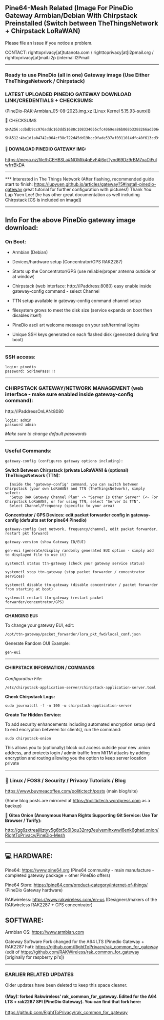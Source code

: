 

## Pine64-Mesh Related (Image For PineDio Gateway Armbian/Debian With Chirpstack Preinstalled (Switch between TheThingsNetwork + Chirpstack LoRaWAN)

Please file an issue if you notice a problem.

CONTACT: righttoprivacy[at]tutanota.com / righttoprivacy[at]i2pmail.org / righttoprivacy[at]mail.i2p (internal I2Pmail

---

### Ready to use PineDio (all in one) Gateway image (Use Either TheThingsNetwork / Chirpstack)

### LATEST UPLOADED PINEDIO GATEWAY DOWNLOAD LINK/CREDENTIALS + CHECKSUMS:


   (PineDio-RAK-Armbian_05-08-2023.img.xz [Linux Kernel 5.15.93-sunxi])

🔑 CHECKSUMS

    SHA256:cdbdb9cc976addc163dd51688c108334655cfc4069ea86b068b3388266ad3064
    
    SHA512:4be1d1a04742e964cf38c722d45dd19bcc9fade537af0311014dfc40f613cd3f9a59c794b089bc2ed81eaf0f0a4352ef85e6e5bc57dfe3e5d84997c791357230

#### 📁 DOWNLOAD PINEDIO GATEWAY IMG:  

https://mega.nz/file/hCEHBSLa#NOMtk4qEvF4i6qtTynd69Dz9rBM7xaDiFulwfrrBkDA

---

*** Interested in The Things Network (After flashing, recommended guide start to finish:
 https://lupyuen.github.io/articles/gateway?5#install-pinedio-gateway great tutorial for further configuration with pictures!) 
Thank You Lup Yuen Lee!  (he has other great documentation as well including Chirpstack [CS is included on image])

---

## Info For the above PineDio gateway image download:

### On Boot:

* Armbian (Debian)

* Devices/hardware setup (Concentrator/GPS RAK2287)

* Starts up the Concentrator/GPS (use reliable/proper antenna outside or at window)

* Chirpstack (web interface: http://IPaddress:8080) easy enable inside gateway-config command - select Channel

* TTN setup available in gateway-config command channel setup

* filesystem grows to meet the disk size (service expands on boot then disables itself)

* PineDio ascii art welcome message on your ssh/terminal logins 

* Unique SSH keys generated on each flashed disk (generated during first boot) 

---

### SSH access:


    login: pinedio
    password: SoPinePass!!!

---

### CHIRPSTACK GATEWAY/NETWORK MANAGEMENT (web interface - make sure enabled inside gateway-config command):


http://IPaddressOnLAN:8080


    login: admin
    password admin


*Make sure to change default passwords*

---

### Useful Commands:


    gateway-config (configures gateway options including):
    
**Switch Between Chirpstack (private LoRaWAN) & (optional) TheThingsNetwork (TTN):**

      Inside the 'gateway-config' command, you can switch between Chirpstack (your own LoRaWAN) and TTN (TheThingsNetwork), simply select:
      "Setup RAK Gateway Channel Plan" -> "Server Is Other Server" (<- For Chirpstack LoRaWAN), or for using TTN, select "Server Is TTN".
      Select Channel/Frequency (specific to your area)
 
 **Concentrator / GPS Devices: edit packet forwarder config in gateway-config (defaults set for pine64 Pinedio)**

    gateway-config (set network, frequency/channel, edit packet forwarder, restart pkt forward)

    gateway-version (show Gateway ID/EUI)
    
    gen-eui (generate/display randomly generated EUI option - simply add to displayed file to use it)

    systemctl status ttn-gateway (check your gateway service status)

    systemctl stop ttn-gateway (stop packet forwarder / concentrator services)

    systemctl disable ttn-gateway (disable concentrator / packet forwarder from starting at boot)
    
    systemctl restart ttn-gateway (restart packet forwarder/concentrator/GPS)
    
---

**CHANGING EUI:**

To change your gateway EUI, edit:

    /opt/ttn-gateway/packet_forwarder/lora_pkt_fwd/local_conf.json

Generate Random OUI Example:

    gen-eui

---
    
#### CHIRPSTACK INFORMATION / COMMANDS

*Configuration File:*
 
    /etc/chirpstack-application-server/chirpstack-application-server.toml
    

**Check Chirpstack Logs:**

    sudo journalctl -f -n 100 -u chirpstack-application-server


**Create Tor Hidden Service:**

To add security enhancements including automated encryption setup (end to end encryption between tor clients), run the command:

    sudo chirpstack-onion

This allows you to (optionally) block out access outside your new .onion address, and protects login / admin traffic from MiTM attacks by adding encryption and routing allowing you the option to keep server location private

---

### 📝 Linux / FOSS / Security / Privacy Tutorials / Blog

https://www.buymeacoffee.com/politictech/posts  (main blog/site)

(Some blog posts are mirrored at https://politictech.wordpress.com as a backup)

**🧅 Gitea Onion (Anonymous Human Rights Supporting Git Service: Use Tor Browser / Torify):** 

http://gg6zxtreajiijztyy5g6bt5o6l3qu32nrg7eulyemlhxwwl6enk6ghad.onion/RightToPrivacy/PineDio-Mesh

---

## 💻 HARDWARE: 

Pine64: https://www.pine64.org (Pine64 community - main manufacture - completed gateway package + other PineDio offers)

Pine64 Store: https://pine64.com/product-category/internet-of-things/ (PineDio Gateway hardware)

RAKwireless: https://www.rakwireless.com/en-us (Designers/makers of the RAKwireless RAK2287 + GPS concentrator)

## SOFTWARE:

Armbian OS: https://www.armbian.com 

Gateway Software Fork changed for the A64 LTS (Pinedio Gateway + RAK2287 hat): https://github.com/RightToPrivacy/rak_common_for_gateway (edit of https://github.com/RAKWireless/rak_common_for_gateway [originally for raspberry pi's]) 

--- 

### EARLIER RELATED UPDATES

Older updates have been deleted to keep this space cleaner.

#### (May): forked Rakwireless' rak_common_for_gateway. Edited for the A64 LTS + rak2287 SPI (PineDio Gateway). You can find that fork here:
https://github.com/RightToPrivacy/rak_common_for_gateway

